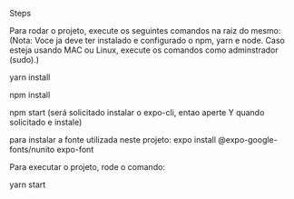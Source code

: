Steps

Para rodar o projeto, execute os seguintes comandos na raiz do mesmo:
(Nota: Voce ja deve ter instalado e configurado o npm, yarn e node. Caso esteja usando MAC ou Linux, execute os comandos como adminstrador (sudo).)

yarn install

npm install

npm start (será solicitado instalar o expo-cli, entao aperte Y quando solicitado e instale)

para instalar a fonte utilizada neste projeto:
expo install @expo-google-fonts/nunito expo-font

Para executar o projeto, rode o comando:

yarn start